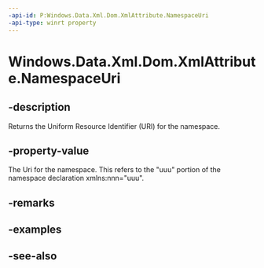 ```yaml
---
-api-id: P:Windows.Data.Xml.Dom.XmlAttribute.NamespaceUri
-api-type: winrt property
---
```


<!-- Property syntax
public object NamespaceUri { get; }
-->

# Windows.Data.Xml.Dom.XmlAttribute.NamespaceUri

## -description
Returns the Uniform Resource Identifier (URI) for the namespace.

## -property-value
The Uri for the namespace. This refers to the "uuu" portion of the namespace declaration xmlns:nnn="uuu".

## -remarks

## -examples

## -see-also
